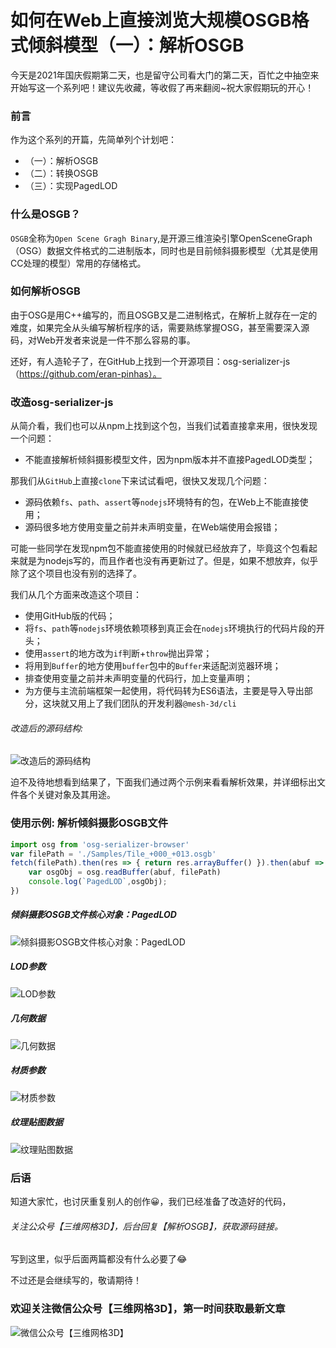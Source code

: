 # 如何在Web上直接浏览大规模OSGB格式倾斜模型（一）：解析OSGB
今天是2021年国庆假期第二天，也是留守公司看大门的第二天，百忙之中抽空来开始写这一个系列吧！建议先收藏，等收假了再来翻阅~祝大家假期玩的开心！

### 前言
作为这个系列的开篇，先简单列个计划吧：
* （一）：解析OSGB
* （二）：转换OSGB
* （三）：实现PagedLOD

### 什么是OSGB？
`OSGB`全称为`Open Scene Gragh Binary`,是开源三维渲染引擎OpenSceneGraph（OSG）数据文件格式的二进制版本，同时也是目前倾斜摄影模型（尤其是使用CC处理的模型）常用的存储格式。

### 如何解析OSGB
由于OSG是用C++编写的，而且OSGB又是二进制格式，在解析上就存在一定的难度，如果完全从头编写解析程序的话，需要熟练掌握OSG，甚至需要深入源码，对Web开发者来说是一件不那么容易的事。

还好，有人造轮子了，在GitHub上找到一个开源项目：osg-serializer-js（https://github.com/eran-pinhas）。

### 改造osg-serializer-js
从简介看，我们也可以从npm上找到这个包，当我们试着直接拿来用，很快发现一个问题：
* 不能直接解析倾斜摄影模型文件，因为npm版本并不直接PagedLOD类型；

那我们从`GitHub`上直接`clone`下来试试看吧，很快又发现几个问题：
* 源码依赖`fs`、`path`、`assert`等`nodejs`环境特有的包，在Web上不能直接使用；
* 源码很多地方使用变量之前并未声明变量，在Web端使用会报错；

可能一些同学在发现npm包不能直接使用的时候就已经放弃了，毕竟这个包看起来就是为nodejs写的，而且作者也没有再更新过了。但是，如果不想放弃，似乎除了这个项目也没有别的选择了。

我们从几个方面来改造这个项目：
* 使用GitHub版的代码；
* 将`fs`、`path`等`nodejs`环境依赖项移到真正会在`nodejs`环境执行的代码片段的开头；
* 使用`assert`的地方改为`if`判断+`throw`抛出异常；
* 将用到`Buffer`的地方使用`buffer`包中的`Buffer`来适配浏览器环境；
* 排查使用变量之前并未声明变量的代码行，加上变量声明；
* 为方便与主流前端框架一起使用，将代码转为ES6语法，主要是导入导出部分，这块就又用上了我们团队的开发利器`@mesh-3d/cli`

###### 改造后的源码结构:
![改造后的源码结构](./改造后的源码.png)

迫不及待地想看到结果了，下面我们通过两个示例来看看解析效果，并详细标出文件各个关键对象及其用途。
### 使用示例: 解析倾斜摄影OSGB文件
```js
import osg from 'osg-serializer-browser'
var filePath = './Samples/Tile_+000_+013.osgb'
fetch(filePath).then(res => { return res.arrayBuffer() }).then(abuf => {
    var osgObj = osg.readBuffer(abuf, filePath)
    console.log(`PagedLOD`,osgObj);
})
```
##### 倾斜摄影OSGB文件核心对象：PagedLOD
![倾斜摄影OSGB文件核心对象：PagedLOD](./PagedLOD文件解析概览.png)
##### LOD参数
![ LOD参数](./LOD参数.png)
##### 几何数据
![ 几何数据](./几何数据.png)
##### 材质参数
![ 材质参数](./材质和纹理参数.png)
##### 纹理贴图数据
![ 纹理贴图数据](./纹理贴图数据.png)

### 后语
知道大家忙，也讨厌重复别人的创作😀，我们已经准备了改造好的代码，
###### 关注公众号【三维网格3D】，后台回复【解析OSGB】，获取源码链接。

写到这里，似乎后面两篇都没有什么必要了😂

不过还是会继续写的，敬请期待！


### 欢迎关注微信公众号【三维网格3D】，第一时间获取最新文章 ###
![微信公众号【三维网格3D】](http://os.mesh-3d.com/articles/微信公众号【三维网格3D】.png)